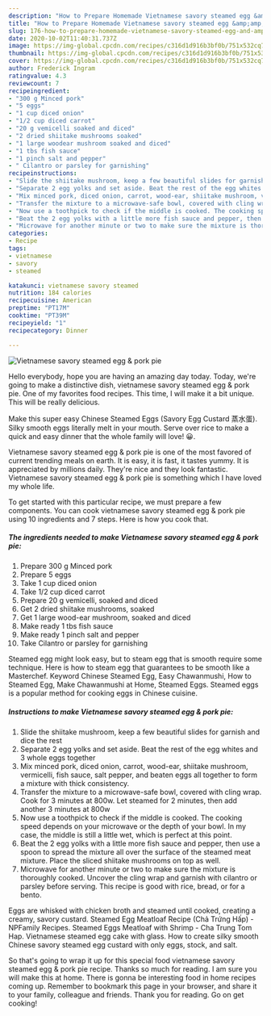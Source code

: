 ```yaml
---
description: "How to Prepare Homemade Vietnamese savory steamed egg &amp;amp; pork pie"
title: "How to Prepare Homemade Vietnamese savory steamed egg &amp;amp; pork pie"
slug: 176-how-to-prepare-homemade-vietnamese-savory-steamed-egg-and-amp-pork-pie
date: 2020-10-02T11:40:31.737Z
image: https://img-global.cpcdn.com/recipes/c316d1d916b3bf0b/751x532cq70/vietnamese-savory-steamed-egg-pork-pie-recipe-main-photo.jpg
thumbnail: https://img-global.cpcdn.com/recipes/c316d1d916b3bf0b/751x532cq70/vietnamese-savory-steamed-egg-pork-pie-recipe-main-photo.jpg
cover: https://img-global.cpcdn.com/recipes/c316d1d916b3bf0b/751x532cq70/vietnamese-savory-steamed-egg-pork-pie-recipe-main-photo.jpg
author: Frederick Ingram
ratingvalue: 4.3
reviewcount: 7
recipeingredient:
- "300 g Minced pork"
- "5 eggs"
- "1 cup diced onion"
- "1/2 cup diced carrot"
- "20 g vemicelli soaked and diced"
- "2 dried shiitake mushrooms soaked"
- "1 large woodear mushroom soaked and diced"
- "1 tbs fish sauce"
- "1 pinch salt and pepper"
- " Cilantro or parsley for garnishing"
recipeinstructions:
- "Slide the shiitake mushroom, keep a few beautiful slides for garnish and dice the rest"
- "Separate 2 egg yolks and set aside. Beat the rest of the egg whites and 3 whole eggs together"
- "Mix minced pork, diced onion, carrot, wood-ear, shiitake mushroom, vermicelli, fish sauce, salt pepper, and beaten eggs all together to form a mixture with thick consistency."
- "Transfer the mixture to a microwave-safe bowl, covered with cling wrap. Cook for 3 minutes at 800w. Let steamed for 2 minutes, then add another 3 minutes at 800w"
- "Now use a toothpick to check if the middle is cooked. The cooking speed depends on your microwave or the depth of your bowl. In my case, the middle is still a little wet, which is perfect at this point."
- "Beat the 2 egg yolks with a little more fish sauce and pepper, then use a spoon to spread the mixture all over the surface of the steamed meat mixture. Place the sliced shiitake mushrooms on top as well."
- "Microwave for another minute or two to make sure the mixture is thoroughly cooked. Uncover the cling wrap and garnish with cilantro or parsley before serving. This recipe is good with rice, bread, or for a bento."
categories:
- Recipe
tags:
- vietnamese
- savory
- steamed

katakunci: vietnamese savory steamed 
nutrition: 184 calories
recipecuisine: American
preptime: "PT17M"
cooktime: "PT39M"
recipeyield: "1"
recipecategory: Dinner

---
```



![Vietnamese savory steamed egg &amp; pork pie](https://img-global.cpcdn.com/recipes/c316d1d916b3bf0b/751x532cq70/vietnamese-savory-steamed-egg-pork-pie-recipe-main-photo.jpg)

Hello everybody, hope you are having an amazing day today. Today, we're going to make a distinctive dish, vietnamese savory steamed egg &amp; pork pie. One of my favorites food recipes. This time, I will make it a bit unique. This will be really delicious.

Make this super easy Chinese Steamed Eggs (Savory Egg Custard 蒸水蛋). Silky smooth eggs literally melt in your mouth. Serve over rice to make a quick and easy dinner that the whole family will love! 😀.

Vietnamese savory steamed egg &amp; pork pie is one of the most favored of current trending meals on earth. It is easy, it is fast, it tastes yummy. It is appreciated by millions daily. They're nice and they look fantastic. Vietnamese savory steamed egg &amp; pork pie is something which I have loved my whole life.


To get started with this particular recipe, we must prepare a few components. You can cook vietnamese savory steamed egg &amp; pork pie using 10 ingredients and 7 steps. Here is how you cook that.

<!--inarticleads1-->

##### The ingredients needed to make Vietnamese savory steamed egg &amp; pork pie:

1. Prepare 300 g Minced pork
1. Prepare 5 eggs
1. Take 1 cup diced onion
1. Take 1/2 cup diced carrot
1. Prepare 20 g vemicelli, soaked and diced
1. Get 2 dried shiitake mushrooms, soaked
1. Get 1 large wood-ear mushroom, soaked and diced
1. Make ready 1 tbs fish sauce
1. Make ready 1 pinch salt and pepper
1. Take  Cilantro or parsley for garnishing


Steamed egg might look easy, but to steam egg that is smooth require some technique. Here is how to steam egg that guarantees to be smooth like a Masterchef. Keyword Chinese Steamed Egg, Easy Chawanmushi, How to Steamed Egg, Make Chawanmushi at Home, Steamed Eggs. Steamed eggs is a popular method for cooking eggs in Chinese cuisine. 

<!--inarticleads2-->

##### Instructions to make Vietnamese savory steamed egg &amp; pork pie:

1. Slide the shiitake mushroom, keep a few beautiful slides for garnish and dice the rest
1. Separate 2 egg yolks and set aside. Beat the rest of the egg whites and 3 whole eggs together
1. Mix minced pork, diced onion, carrot, wood-ear, shiitake mushroom, vermicelli, fish sauce, salt pepper, and beaten eggs all together to form a mixture with thick consistency.
1. Transfer the mixture to a microwave-safe bowl, covered with cling wrap. Cook for 3 minutes at 800w. Let steamed for 2 minutes, then add another 3 minutes at 800w
1. Now use a toothpick to check if the middle is cooked. The cooking speed depends on your microwave or the depth of your bowl. In my case, the middle is still a little wet, which is perfect at this point.
1. Beat the 2 egg yolks with a little more fish sauce and pepper, then use a spoon to spread the mixture all over the surface of the steamed meat mixture. Place the sliced shiitake mushrooms on top as well.
1. Microwave for another minute or two to make sure the mixture is thoroughly cooked. Uncover the cling wrap and garnish with cilantro or parsley before serving. This recipe is good with rice, bread, or for a bento.


Eggs are whisked with chicken broth and steamed until cooked, creating a creamy, savory custard. Steamed Egg Meatloaf Recipe (Chả Trứng Hấp) - NPFamily Recipes. Steamed Eggs Meatloaf with Shrimp - Cha Trung Tom Hap. Vietnamese steamed egg cake with glass. How to create silky smooth Chinese savory steamed egg custard with only eggs, stock, and salt. 

So that's going to wrap it up for this special food vietnamese savory steamed egg &amp; pork pie recipe. Thanks so much for reading. I am sure you will make this at home. There is gonna be interesting food in home recipes coming up. Remember to bookmark this page in your browser, and share it to your family, colleague and friends. Thank you for reading. Go on get cooking!

